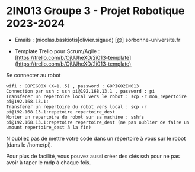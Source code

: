 # 2IN013 Groupe 3 - Projet Robotique 2023-2024

* Emails : (nicolas.baskiotis|olivier.sigaud) [@] sorbonne-universite.fr
    
* Template Trello pour Scrum/Agile : [https://trello.com/b/OjUJheXD/2i013-template](https://trello.com/b/OjUJheXD/2i013-template)

Se connecter au robot

    wifi : GOPIGO0X (X=1..5) , password : GOPIGO2IN013
    Connection par ssh : ssh pi@192.168.13.1 , password : pi
    Transferer un repertoire local vers le robot : scp -r mon_repertoire pi@192.168.13.1:
    Transferer un repertoire du robot vers local : scp -r pi@192.168.13.1:repetoire repertoire_dest
    Monter un repertoire du robot sur sa machine : sshfs pi@192.168.13.1:repetoire repertoire_dest (ne pas oublier de faire un umount repertoire_dest à la fin)


N'oubliez pas de mettre votre code dans un répertoire à vous sur le robot (dans le /home/pi).

Pour plus de facilité, vous pouvez aussi créer des clés ssh pour ne pas avoir à taper le mdp à chaque fois.
